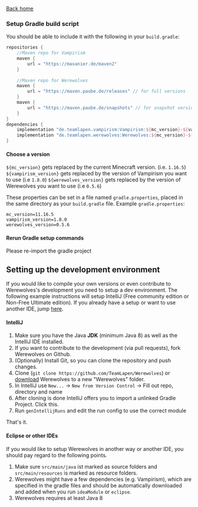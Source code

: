 [Back home](../README.md)
### Setup Gradle build script

You should be able to include it with the following in your `build.gradle`:
```gradle
repositories {
    //Maven repo for Vampirism
    maven {
        url = "https://maxanier.de/maven2"
    }
    
    //Maven repo for Werewolves
    maven {
        url = "https://maven.paube.de/releases" // for full versions
    }
    maven {
        url = "https://maven.paube.de/snapshots" // for snapshot version
    }
}
dependencies {
    implementation "de.teamlapen.vampirism:Vampirism:${mc_version}-${vampirism_version}"
    implementation "de.teamlapen.werewolves:Werewolves:${mc_version}-${werewolves_version}"
}
```

#### Choose a version

`${mc_version}` gets replaced by the current Minecraft version. (i.e. `1.16.5`)
`${vampirism_version}` gets replaced by the version of Vampirism you want to use (i.e `1.8.0`)
`${werewolves_version}` gets replaced by the version of Werewolves you want to use (i.e `0.5.6`)

These properties can be set in a file named `gradle.properties`, placed in the same directory as your `build.gradle`
file. Example `gradle.properties`:

```
mc_version=11.16.5
vampirism_version=1.8.0
werewolves_version=0.5.6
```

#### Rerun Gradle setup commands

Please re-import the gradle project

## Setting up the development environment
If you would like to compile your own versions or even contribute to Werewolves's development you need to setup a dev environment.
The following example instructions will setup IntelliJ (Free community edition or Non-Free Ultimate edition). If you already have a setup or want to use another IDE, jump [here](#setting-up-werewolves-in-another-environment).

#### IntelliJ
1. Make sure you have the Java **JDK** (minimum Java 8) as well as the IntelliJ IDE installed.
2. If you want to contribute to the development (via pull requests), fork Werewolves on Github.
3. (Optionally) Install Git, so you can clone the repository and push changes.
4. Clone (`git clone https://github.com/TeamLapen/Werewolves`) or [download](https://github.com/TeamLapen/Werewolves/archive/14) Werewolves to a new "Werewolves" folder.
5. In IntelliJ use `New...` -> `New from Version Control` -> Fill out repo, directory and name
6. After cloning is done IntelliJ offers you to import a unlinked Gradle Project. Click this.
7. Run `genIntellijRuns` and edit the run config to use the correct module


That's it.

#### Eclipse or other IDEs
If you would like to setup Werewolves in another way or another IDE, you should pay regard to the following points.  
1. Make sure `src/main/java` ist marked as source folders and `src/main/resources` is marked as resource folders.  
2. Werewolves might have a few dependencies (e.g. Vampirism), which are specified in the gradle files and should be automatically downloaded and added when you run `ideaModule` or `eclipse`.  
3. Werewolves requires at least Java 8 